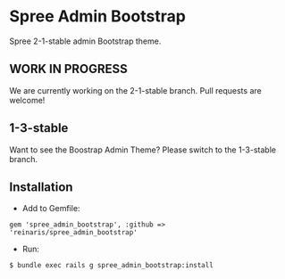 Spree Admin Bootstrap
=====================

Spree 2-1-stable admin Bootstrap theme.

WORK IN PROGRESS
-----------
We are currently working on the 2-1-stable branch. Pull requests are welcome!

1-3-stable
-----------
Want to see the Boostrap Admin Theme? Please switch to the 1-3-stable branch.

Installation
-----------
- Add to Gemfile:
```
gem 'spree_admin_bootstrap', :github => 'reinaris/spree_admin_bootstrap'
```

- Run:
```
$ bundle exec rails g spree_admin_bootstrap:install
```

